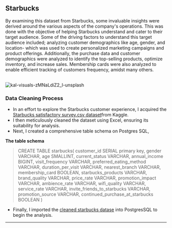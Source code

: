  
## Starbucks

By examining this dataset from Starbucks, some invaluable insights were derived around the various aspects of the company's operations. This was done with the objective of helping Starbucks understand and cater to their target audience.
Some of the driving factors to understand this target audience included; analyzing customer demographics like age, gender, and location- which was used to create personalized marketing campaigns and product offerings. 
Additionally, the purchase data and customer demographics were analyzed to identify the top-selling products, optimize inventory, and increase sales. 
Membership cards were also analyzed to enable efficient tracking of customers frequency, amidst many others. <br>

 <br> ![kal-visuals-zMNaLdiZ2_I-unsplash](https://user-images.githubusercontent.com/97428597/232640458-2e9aa4ea-f053-4bf6-ad7b-e069216e1a40.jpg)



 ### Data Cleaning Process
- In an effort to explore the Starbucks customer experience, I acquired the [Starbucks satisfactory survey.csv dataset](https://github.com/ProTeni/SQL_Projects.me/files/11256744/Starbucks.satisfactory.survey.csv)from Kaggle.
- I then meticulously cleaned the dataset using Excel, ensuring its suitability for analysis.
- Next, I created a comprehensive table schema on Postgres SQL,

**The table schema**
> CREATE TABLE starbucks(
customer_id SERIAL primary key,
gender VARCHAR,
age SMALLINT,
current_status VARCHAR,
annual_income BIGINT,
visit_frequency VARCHAR,
preferred_eating_method VARCHAR,
duration_per_visit VARCHAR,
nearest_branch VARCHAR,
membership_card BOOLEAN,
starbucks_products VARCHAR,
brand_quality VARCHAR,
price_rate VARCHAR,
promotion_impact VARCHAR,
ambience_rate VARCHAR,
wifi_quality VARCHAR,
service_rate VARCHAR,
invite_friends_to_starbucks VARCHAR,
promotion_source VARCHAR,
continued_purchase_at_starbucks BOOLEAN
)
 - Finally, I imported the [cleaned starbucks datase](https://github.com/ProTeni/SQL_Projects.me/files/11256741/starbucks.csv) into PostgresSQL to begin the analysis.
  ------------------------------------------------------------------------------------
  
  
